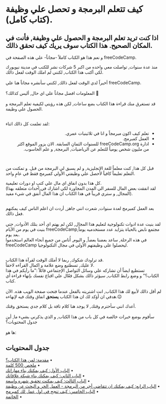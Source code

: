 # كيف تتعلم البرمجة و تحصل علي وظيفة (كتاب كامل).
## اذا كنت تريد تعلم البرمجة و الحصول علي وظيفة, فأنت في المكان الصحيح. هذا الكتاب سوف يريك كيف تحقق ذالك.

و نعم هذا هو الكتاب كاملاً -مجاناً- علي هذه الصفحة في freeCodeCamp.<br>
<!-- here is the paragraph introducing the recording and the recording -->

منذ عدة سنوات, تواصلت معي واحده من اكبر 5 شركات نشر للكتب في مدينة نيويورك لكي أكتب هذا الكتاب, لكنني لم املك الوقت لفعل ذالك.<br><br>
أخيراً لدي الوقت لفعل ذالك, لكنني سأنشره مجاناً هنا علي freeCodeCamp.<br><br>
المعلومات افضل مجاناً علي اي حال, أليس كذالك؟ 🙂<br><br>
قد تستغرق منك قراءة هذا الكتاب بضع ساعات, لكن هذه رؤيتي لكيفية تعلم البرمجة و الحصول علي وظيفة.<br><br>

لقد تعلمت كل ذالك اثناء:
<div dir="rtl" lang="ar">

<ul>
  <li>تعلم كيف اكون مبرمجاً و انا في ثلاثينيات عمري.</li>
  <li>العمل كمبرمج.</li>
  <li> ادارة freeCodeCamp.org  للسنوات الثمانِ السابقة. الان يزور الموقع اكثر من مليون شخص يومياً للتعلم عن الرياضيات, البرمجة, و علم الحاسوب.</li>
</ul>

</div><br>

قبل كل هذا, كنت معلماً للغة الإنجليزية, و لم يسبق لي البرمجة من قبل. و تمكنت من التعلم تعليماً كافياً لأحصل علي وظيفتي الأولي كمبرمج فقط في عامٍ واحد.<br>

كل هذا بدون انفاق اي مال علي كتبٍ او دورات تعليمية.<br>
(لقد انفقت بعض المال للسفر الي المدن المجاورة لكي اشارك في احداث متعلقه بهذا المجال, و ستري قريباً في هذا الكتاب ان هذا المال أُنفق في شيء مفيد).<br><br>

بعد العمل كمبرمج لعدة سنوات, شعرت انني جاهز, أردت ان اعلم الناس كيف يمكنهم فعل ذالك.<br><br>
لقد بنيت عدة ادوات تكنولوجية لتعليم هذا المجال, لكن لم يهتم اي أحد بتلك الأدوات, حتي بنيت في يوم من الأيام freeCodeCamp,مجتمع نابض بالحياة يتزايد عدد مستخدميه يوماً بعد يوم.<br>
في هذه الرحلة, ساعد بعضنا بعضاً, و اليوم, أُناس من جميع أنحاء العالم استخدموا freeCodeCamp ليحصلوا علي وظيفتهم الأولي في مجال التكنولوجيا.<br><br>

قد تراودك شكوك, ربما لا أملك الوقت لقرآة هذا الكتاب.<br>
لا عليك, تسطتيع وضع علامة و اكمال القرآءه لاحقاً.<br>
تستطيع ايضاً أن تشاركه علي وسائل التواصل الإجتماعي قائلاً :"ما رأيكم في هذا الكتاب؟" و وضع رابط الكتاب, سيؤثر ذالك بشكل فعّال علي اقناع نفسك بإنهاء قراءة أي كتاب.<br><br>
لم أقل ذالك لأبيع لك هذا الكتاب, انت اشتريته بالفعل عندما فتحت صفحة الويب هذه. الآن هدفي ان أؤكد لك ان هذا الكتاب **يستحق** انفاق وقتك فيه لإنهاءه.😉<br>


أعدك انني سأحترم وقتك, لا يوجد هنا كلام تافة بل كلام جدي يستحق وقتك.<br><br>
سأقوم بوضع خبرات خالصة في كل باب من هذا الكتاب, و الذي يذكرني بشيء ما, أين جدول المحتويات؟<br><br> ها هو:


<!-- table of contents -->
## جدول المحتويات
&#x200F;• [مقدمة: لمن هذا الكتاب؟](#مقدمة-لمن-هذا-الكتاب)  
&#x200F;• [ملخص 500 كلمة](#ملخص-500-كلمة)  
&#x200F;• [الباب الأول: كيف يمكنك بناء مهاراتك](#الباب-الأول-كيف-يمكنك-بناء-مهاراتك)  
&#x200F;• [الباب الثاني: كيف يمكنك بناء شبكة علاقاتك](#الباب-الثاني-كيف-كيف-يمكنك-بناء-شبكة-علاقاتك)  
&#x200F;• [الباب الثالث: كيف يمكنت تحقيق شهره واسعة](#الباب-الثالث-كيف-يمكنك-تحقيق-شهرة-واسعة)  
&#x200F;• [الباب الرابع: كيف يمكنك ان تتقاضي أجر من البرمجة - العمل الحر و البحث عن وظيفة](#الباب-الرابع-كيف-يمكنك-ان-تتقاضي-أجر-من-البرمجة-العمل-الحر-و-البحث-عن-وظيفة)  
&#x200F;• [الباب الخامس: كيف تنجح في اول عمل لك كمبرمج](#الباب-الخامس-كيف-تنجح-في-اول-عمل-لك-كمبرمج)  
&#x200F;• [الخاتمة](#الخاتمة)  

